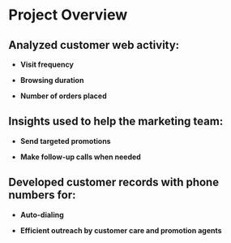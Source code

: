 # Project Overview

## Analyzed customer web activity:

- **Visit frequency**

- **Browsing duration**

- **Number of orders placed**

## Insights used to help the marketing team:

- **Send targeted promotions**

- **Make follow-up calls when needed**

## Developed customer records with phone numbers for:

- **Auto-dialing**

- **Efficient outreach by customer care and promotion agents**
